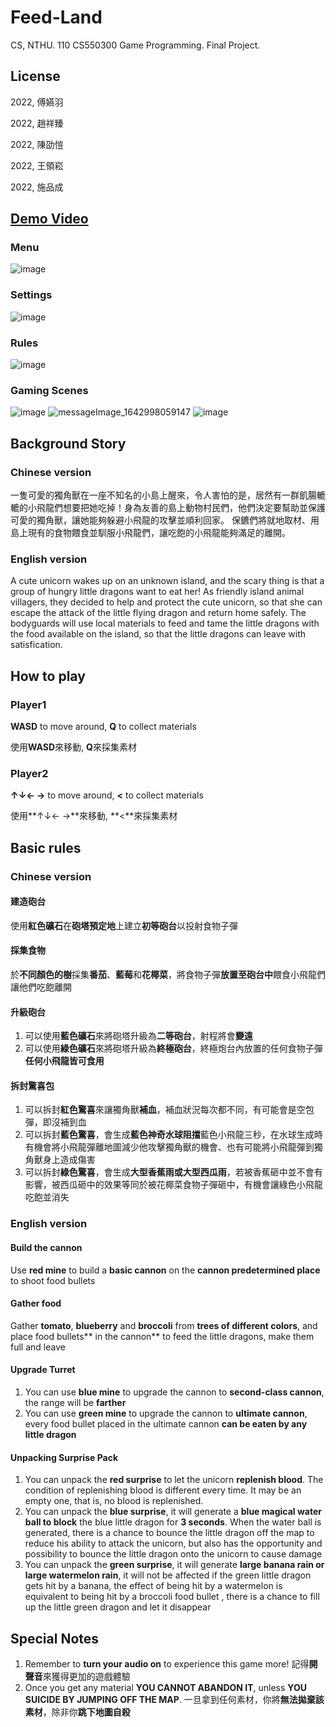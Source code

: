 # Feed-Land
CS, NTHU. 110 CS550300 Game Programming. Final Project.
## License
2022, 傅嬿羽

2022, 趙祥臻

2022, 陳劭愷

2022, 王領崧

2022, 施品成
## [Demo Video](https://youtu.be/15MK2KkTOoc)
### Menu
![image](https://user-images.githubusercontent.com/40749393/151514470-c5ef73d4-0c8f-4908-b021-43178c56e3a1.png)
### Settings
![image](https://user-images.githubusercontent.com/40749393/151514775-b09e9827-a99d-4243-a870-14a96387eb08.png)

### Rules
![image](https://user-images.githubusercontent.com/40749393/151515991-d6f9b528-0081-4afc-938a-2c4a93b53aad.png)


### Gaming Scenes
![image](https://user-images.githubusercontent.com/40749393/151516017-286b08a6-9c24-4823-8079-92e97488eea2.png)
![messageImage_1642998059147](https://user-images.githubusercontent.com/40749393/150721692-abd93428-0a13-4fa7-be0f-0ee196dad3ff.jpg)
![image](https://user-images.githubusercontent.com/40749393/151516039-9ec121b2-7c6a-457e-97ee-fad45ed4c7c6.png)



## Background Story
### Chinese version
一隻可愛的獨角獸在一座不知名的小島上醒來，令人害怕的是，居然有一群飢腸轆轆的小飛龍們想要把她吃掉！身為友善的島上動物村民們，他們決定要幫助並保護可愛的獨角獸，讓她能夠躲避小飛龍的攻擊並順利回家。
保鑣們將就地取材、用島上現有的食物餵食並馴服小飛龍們，讓吃飽的小飛龍能夠滿足的離開。

### English version
A cute unicorn wakes up on an unknown island, and the scary thing is that a group of hungry little dragons want to eat her! As friendly island animal villagers, they decided to help and protect the cute unicorn, so that she can escape the attack of the little flying dragon and return home safely.
The bodyguards will use local materials to feed and tame the little dragons with the food available on the island, so that the little dragons can leave with satisfication.

## How to play
### Player1
**WASD** to move around, **Q** to collect materials

使用**WASD**來移動, **Q**來採集素材

### Player2
**↑↓← →** to move around, **<** to collect materials

使用**↑↓← →**來移動, **<**來採集素材

## Basic rules
### Chinese version
#### 建造砲台
使用**紅色礦石**在**砲塔預定地**上建立**初等砲台**以投射食物子彈
#### 採集食物
於**不同顏色的樹**採集**番茄**、**藍莓**和**花椰菜**，將食物子彈**放置至砲台中**餵食小飛龍們讓他們吃飽離開
#### 升級砲台
1. 可以使用**藍色礦石**來將砲塔升級為**二等砲台**，射程將會**變遠**
2. 可以使用**綠色礦石**來將砲塔升級為**終極砲台**，終極炮台內放置的任何食物子彈**任何小飛龍皆可食用**
#### 拆封驚喜包
1. 可以拆封**紅色驚喜**來讓獨角獸**補血**，補血狀況每次都不同，有可能會是空包彈，即沒補到血
2. 可以拆封**藍色驚喜**，會生成**藍色神奇水球阻擋**藍色小飛龍三秒，在水球生成時有機會將小飛龍彈離地圖減少他攻擊獨角獸的機會、也有可能將小飛龍彈到獨角獸身上造成傷害
3. 可以拆封**綠色驚喜**，會生成**大型香蕉雨或大型西瓜雨**，若被香蕉砸中並不會有影響，被西瓜砸中的效果等同於被花椰菜食物子彈砸中，有機會讓綠色小飛龍吃飽並消失

### English version
#### Build the cannon
Use **red mine** to build a **basic cannon** on the **cannon predetermined place** to shoot food bullets
#### Gather food
Gather **tomato**, **blueberry** and **broccoli** from **trees of different colors**, and place food bullets** in the cannon** to feed the little dragons, make them full and leave
#### Upgrade Turret
1. You can use **blue mine** to upgrade the cannon to **second-class cannon**, the range will be **farther**
2. You can use **green mine** to upgrade the cannon to **ultimate cannon**, every food bullet placed in the ultimate cannon  **can be eaten by any little dragon**
#### Unpacking Surprise Pack
1. You can unpack the **red surprise** to let the unicorn **replenish blood**. The condition of replenishing blood is different every time. It may be an empty one, that is, no blood is replenished.
2. You can unpack the **blue surprise**, it will generate a **blue magical water ball to block** the blue little dragon for **3 seconds**. When the water ball is generated, there is a chance to bounce the little dragon off the map to reduce his ability to attack the unicorn, but also has the opportunity and possibility to bounce the little dragon onto the unicorn to cause damage
3. You can unpack the **green surprise**, it will generate **large banana rain or large watermelon rain**, it will not be affected if the green little dragon gets hit by a banana, the effect of being hit by a watermelon is equivalent to being hit by a broccoli food bullet , there is a chance to fill up the little green dragon and let it disappear

## Special Notes
1. Remember to **turn your audio on** to experience this game more! 記得**開聲音**來獲得更加的遊戲體驗
2. Once you get any material **YOU CANNOT ABANDON IT**,  unless **YOU SUICIDE BY JUMPING OFF THE MAP**. 一旦拿到任何素材，你將**無法拋棄該素材**，除非你**跳下地圖自殺**
